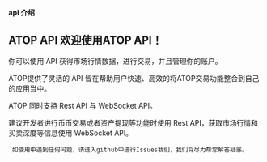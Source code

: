 

#### api 介绍

## ATOP API  欢迎使用ATOP API！ 

你可以使用 API 获得市场行情数据，进行交易，并且管理你的账户。  

ATOP提供了灵活的 API 皆在帮助用户快速、高效的将ATOP交易功能整合到自己的应用当中。 

 ATOP 同时支持 Rest API 与 WebSocket API。 

 建议开发者进行币币交易或者资产提现等功能时使用 Rest API，获取市场行情和买卖深度等信息使用 WebSocket API。 

 ```  如使用中遇到任何问题，请进入github中进行Issues我们，我们将尽力帮您解答疑惑。 ```

